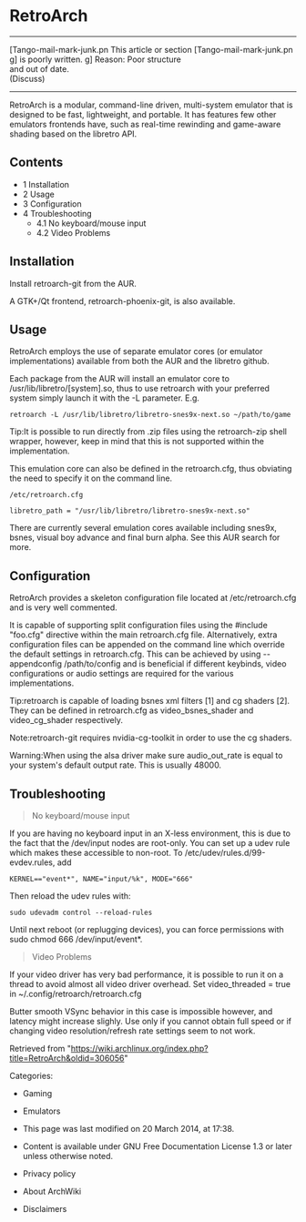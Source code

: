 RetroArch
=========

  ------------------------ ------------------------ ------------------------
  [Tango-mail-mark-junk.pn This article or section  [Tango-mail-mark-junk.pn
  g]                       is poorly written.       g]
                           Reason: Poor structure   
                           and out of date.         
                           (Discuss)                
  ------------------------ ------------------------ ------------------------

RetroArch is a modular, command-line driven, multi-system emulator that
is designed to be fast, lightweight, and portable. It has features few
other emulators frontends have, such as real-time rewinding and
game-aware shading based on the libretro API.

Contents
--------

-   1 Installation
-   2 Usage
-   3 Configuration
-   4 Troubleshooting
    -   4.1 No keyboard/mouse input
    -   4.2 Video Problems

Installation
------------

Install retroarch-git from the AUR.

A GTK+/Qt frontend, retroarch-phoenix-git, is also available.

Usage
-----

RetroArch employs the use of separate emulator cores (or emulator
implementations) available from both the AUR and the libretro github.

Each package from the AUR will install an emulator core to
/usr/lib/libretro/[system].so, thus to use retroarch with your preferred
system simply launch it with the -L parameter. E.g.

    retroarch -L /usr/lib/libretro/libretro-snes9x-next.so ~/path/to/game

Tip:It is possible to run directly from .zip files using the
retroarch-zip shell wrapper, however, keep in mind that this is not
supported within the implementation.

This emulation core can also be defined in the retroarch.cfg, thus
obviating the need to specify it on the command line.

    /etc/retroarch.cfg

    libretro_path = "/usr/lib/libretro/libretro-snes9x-next.so"

There are currently several emulation cores available including snes9x,
bsnes, visual boy advance and final burn alpha. See this AUR search for
more.

Configuration
-------------

RetroArch provides a skeleton configuration file located at
/etc/retroarch.cfg and is very well commented.

It is capable of supporting split configuration files using the
#include "foo.cfg" directive within the main retroarch.cfg file.
Alternatively, extra configuration files can be appended on the command
line which override the default settings in retroarch.cfg. This can be
achieved by using --appendconfig /path/to/config and is beneficial if
different keybinds, video configurations or audio settings are required
for the various implementations.

Tip:retroarch is capable of loading bsnes xml filters [1] and cg shaders
[2]. They can be defined in retroarch.cfg as video_bsnes_shader and
video_cg_shader respectively.

Note:retroarch-git requires nvidia-cg-toolkit in order to use the cg
shaders.

Warning:When using the alsa driver make sure audio_out_rate is equal to
your system's default output rate. This is usually 48000.

  

Troubleshooting
---------------

> No keyboard/mouse input

If you are having no keyboard input in an X-less environment, this is
due to the fact that the /dev/input nodes are root-only. You can set up
a udev rule which makes these accessible to non-root. To
/etc/udev/rules.d/99-evdev.rules, add

    KERNEL=="event*", NAME="input/%k", MODE="666"

Then reload the udev rules with:

    sudo udevadm control --reload-rules

Until next reboot (or replugging devices), you can force permissions
with sudo chmod 666 /dev/input/event*.

> Video Problems

If your video driver has very bad performance, it is possible to run it
on a thread to avoid almost all video driver overhead. Set
video_threaded = true in ~/.config/retroarch/retroarch.cfg

Butter smooth VSync behavior in this case is impossible however, and
latency might increase slighly. Use only if you cannot obtain full speed
or if changing video resolution/refresh rate settings seem to not work.

Retrieved from
"https://wiki.archlinux.org/index.php?title=RetroArch&oldid=306056"

Categories:

-   Gaming
-   Emulators

-   This page was last modified on 20 March 2014, at 17:38.
-   Content is available under GNU Free Documentation License 1.3 or
    later unless otherwise noted.
-   Privacy policy
-   About ArchWiki
-   Disclaimers
